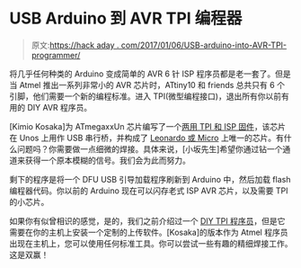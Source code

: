 # USB Arduino 到 AVR TPI 编程器

> 原文:[https://hack aday . com/2017/01/06/USB-arduino-into-AVR-TPI-programmer/](https://hackaday.com/2017/01/06/usb-arduino-into-avr-tpi-programmer/)

将几乎任何种类的 Arduino 变成简单的 AVR 6 针 ISP 程序员都是老一套了。但是当 Atmel 推出一系列非常小的 AVR 芯片时，ATtiny10 和 friends 总共只有 6 个引脚，他们需要一个新的编程标准。进入 TPI(微型编程接口)，退出所有你以前有用的 DIY AVR 程序员。

[Kimio Kosaka]为 ATmegaxxUn 芯片编写了一个[两用 TPI 和 ISP 固件](http://make.kosakalab.com/make/electronic-work/avrisp-mk2/uno-r3_avrisp-mk2_en/)，该芯片在 Unos 上用作 USB 串行桥，并构成了 [Leonardo 或 Micro](http://make.kosakalab.com/make/electronic-work/avrisp-mk2/leo-r3_avrisp-mk2_en/) 上唯一的芯片。有什么问题吗？你需要做一点细微的焊接。具体来说，[小坂先生]希望你通过钻一个通道来获得一个原本模糊的信号。我们会为此而努力。

剩下的程序是将一个 DFU USB 引导加载程序刷新到 Arduino 中，然后加载 flash 编程器代码。你以前的 Arduino 现在可以闪存老式 ISP AVR 芯片，以及需要 TPI 的小芯片。

如果你有似曾相识的感觉，是的，我们之前介绍过一个 [DIY TPI 程序员](http://hackaday.com/2012/08/23/programming-the-attiny10-with-an-arduino/)，但是它需要在你的主机上安装一个定制的上传软件。[Kosaka]的版本作为 Atmel 程序员出现在主机上，您可以使用任何标准工具。你可以尝试一些有趣的精细焊接工作。这是双赢！